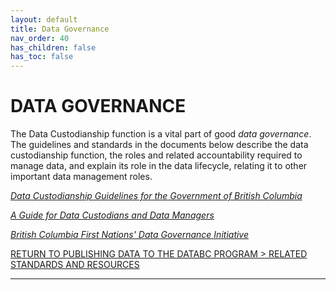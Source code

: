 ```yaml
---
layout: default
title: Data Governance
nav_order: 40
has_children: false
has_toc: false
---
```


# DATA GOVERNANCE 

The Data Custodianship function is a vital part of good _data governance_. The guidelines and standards in the documents below describe the data custodianship function, the roles and
related accountability required to manage data, and explain its role in the data lifecycle, relating
it to other important data management roles. 

[_Data Custodianship Guidelines for the Government of British Columbia_](https://www2.gov.bc.ca/assets/gov/data/data-management/data_custodianship_guidelines_for_the_government_of_bc.pdf)

[_A Guide for Data Custodians and Data Managers_](a_guide_for_data_custodians_and_data_managers.md#a-guide-for-data-custodians-and-data-managers) 

[_British Columbia First Nations' Data Governance Initiative_](https://www.bcfndgi.com/)

[RETURN TO PUBLISHING DATA TO THE DATABC PROGRAM > RELATED STANDARDS AND RESOURCES][2]

-------------------------------------------------------

[2]: ../index.md#related-standards-and-resources
